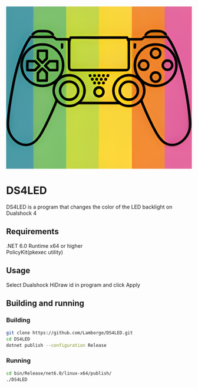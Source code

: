 ![Logo](https://github.com/Lamborge/DS4LED/blob/main/Assets/icon_hd.jpg)

# DS4LED

DS4LED is a program that changes the color of the LED backlight on Dualshock 4

## Requirements
.NET 6.0 Runtime x64 or higher\
PolicyKit(pkexec utility)

## Usage

Select Dualshock HiDraw id in program and click Apply

## Building and running
### Building
```bash
git clone https://github.com/Lamborge/DS4LED.git
cd DS4LED
dotnet publish --configuration Release
```
### Running
```bash
cd bin/Release/net6.0/linux-x64/publish/
./DS4LED
```
